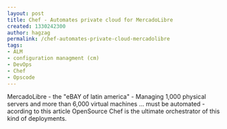 ```yaml
---
layout: post
title: Chef - Automates private cloud for MercadoLibre
created: 1330242300
author: hagzag
permalink: /chef-automates-private-cloud-mercadolibre
tags:
- ALM
- configuration managment (cm)
- DevOps
- Chef
- Opscode
---
```

<p>MercadoLibre - the &quot;eBAY of latin america&quot; - Managing 1,000 physical servers and more than 6,000 virtual machines ... must be automated - acording to this article OpenSource Chef is the ultimate orchestrator of this kind of deployments.</p>
<p>&nbsp;</p>
